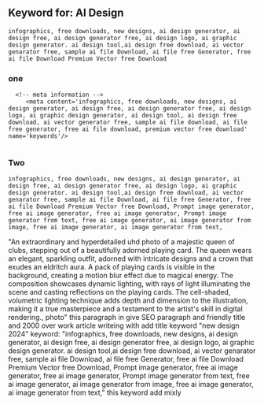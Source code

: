 ## Keyword for: AI Design
```
infographics, free downloads, new designs, ai design generator, ai design free, ai design generator free, ai design logo, ai graphic design generator. ai design tool,ai design free download, ai vector genarator free, sample ai file Download, ai file free Generator, free ai file Download Premium Vector free Download
```
### one
```
  <!-- meta information -->
     <meta content='infographics, free downloads, new designs, ai design generator, ai design free, ai design generator free, ai design logo, ai graphic design generator, ai design tool, ai design free download, ai vector generator free, sample ai file download, ai file free generator, free ai file download, premium vector free download' name='keywords'/>
      
```
### Two
```
infographics, free downloads, new designs, ai design generator, ai design free, ai design generator free, ai design logo, ai graphic design generator. ai design tool,ai design free download, ai vector genarator free, sample ai file Download, ai file free Generator, free ai file Download Premium Vector free Download, Prompt image generator, free ai image generator, free ai image generator, Prompt image generator from text, free ai image generator, ai image generator from image, free ai image generator, ai image generator from text,
```


"An extraordinary and hyperdetailed uhd photo of a majestic queen of clubs, stepping out of a beautifully adorned playing card. The queen wears an elegant, sparkling outfit, adorned with intricate designs and a crown that exudes an eldritch aura. A pack of playing cards is visible in the background, creating a motion blur effect due to magical energy. The composition showcases dynamic lighting, with rays of light illuminating the scene and casting reflections on the playing cards. The cell-shaded, volumetric lighting technique adds depth and dimension to the illustration, making it a true masterpiece and a testament to the artist's skill in digital rendering., photo" this paragraph in give SEO paragraph and friendly title and 2000 over work article writeing with add title keyword "new design 2024"  keyword: "infographics, free downloads, new designs, ai design generator, ai design free, ai design generator free, ai design logo, ai graphic design generator. ai design tool,ai design free download, ai vector genarator free, sample ai file Download, ai file free Generator, free ai file Download Premium Vector free Download, Prompt image generator, free ai image generator, free ai image generator, Prompt image generator from text, free ai image generator, ai image generator from image, free ai image generator, ai image generator from text," this keyword add mixly